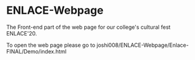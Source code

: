 # ENLACE-Webpage
The Front-end part of the web page for our college's cultural fest ENLACE'20.

To open the web page please go to joshi008/ENLACE-Webpage/Enlace-FINAL/Demo/index.html


